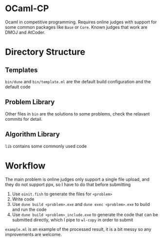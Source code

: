 # OCaml-CP

Ocaml in competitive programming. Requires online judges with support for some common packages like `Base` or `Core`. Known judges that work are DMOJ and AtCoder.

# Directory Structure

## Templates

`bin/dune` and `bin/template.ml` are the default build configuration and the default code

## Problem Library

Other files in `bin` are the solutions to some problems, check the relavant commits for detail.

## Algorithm Library

`lib` contains some commonly used code

# Workflow

The main problem is online judges only support a single file upload, and they do not support ppx, so I have to do that before submitting

1. Use `oinit.fish` to generate the files for `<problem>`
2. Write code
3. Use `dune build <problem>.exe` and `dune exec <problem>.exe` to build and run the code
4. Use `dune build <problem>_include.exe` to generate the code that can be submitted directly, which I pipe to `wl-copy` in order to submit

`example.ml` is an example of the processed result, it is a bit messy so any improvements are welcome.
